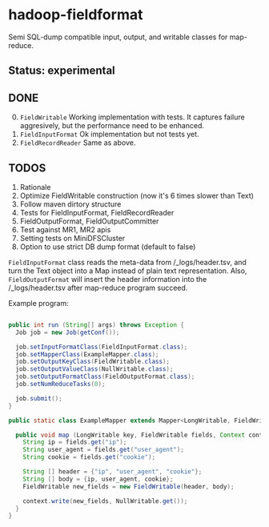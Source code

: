 hadoop-fieldformat
==================

Semi SQL-dump compatible input, output, and writable classes for map-reduce.

Status: experimental
--------------------

DONE
----

0. `FieldWritable` Working implementation with tests. It captures failure aggresively, but the performance need to be enhanced.
1. `FieldInputFormat` Ok implementation but not tests yet.
2. `FieldRecordReader` Same as above.

TODOS
-----

1. Rationale
2. Optimize FieldWritable construction (now it's 6 times slower than Text)
3. Follow maven dirtory structure
4. Tests for FieldInputFormat, FieldRecordReader
5. FieldOutputFormat, FieldOutputCommitter
6. Test against MR1, MR2 apis
7. Setting tests on MiniDFSCluster
8. Option to use strict DB dump format (default to false)

`FieldInputFormat` class reads the meta-data from /_logs/header.tsv, and turn the Text object into a Map instead of plain
text representation. Also, `FieldOutputFormat` will insert the header information into the /_logs/header.tsv after
map-reduce program succeed.

Example program:

```java

public int run (String[] args) throws Exception {
  Job job = new Job(getConf());

  job.setInputFormatClass(FieldInputFormat.class);
  job.setMapperClass(ExampleMapper.class);
  job.setOutputKeyClass(FieldWritable.class);
  job.setOutputValueClass(NullWritable.class);
  job.setOutputFormatClass(FieldOutputFormat.class);
  job.setNumReduceTasks(0);

  job.submit();
}

public static class ExampleMapper extends Mapper<LongWritable, FieldWritable, FieldWritable, NullWritable> {

  public void map (LongWritable key, FieldWritable fields, Context context) throws IOException, InterruptedException{
    String ip = fields.get("ip");
    String user_agent = fields.get("user_agent");
    String cookie = fields.get("cookie");

    String [] header = {"ip", "user_agent", "cookie"};
    String [] body = {ip, user_agent, cookie};
    FieldWritable new_fields = new FieldWritable(header, body);

    context.write(new_fields, NullWritable.get());
  }
}
```
